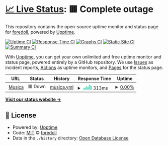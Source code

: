 # [📈 Live Status](https://foredoll.github.io/musica): <!--live status--> **🟥 Complete outage**

This repository contains the open-source uptime monitor and status page for [foredoll](https://foredoll.github.io/musica), powered by [Upptime](https://github.com/upptime/upptime).

[![Uptime CI](https://github.com/foredoll/musica/workflows/Uptime%20CI/badge.svg)](https://github.com/foredoll/musica/actions?query=workflow%3A%22Uptime+CI%22)
[![Response Time CI](https://github.com/foredoll/musica/workflows/Response%20Time%20CI/badge.svg)](https://github.com/foredoll/musica/actions?query=workflow%3A%22Response+Time+CI%22)
[![Graphs CI](https://github.com/foredoll/musica/workflows/Graphs%20CI/badge.svg)](https://github.com/foredoll/musica/actions?query=workflow%3A%22Graphs+CI%22)
[![Static Site CI](https://github.com/foredoll/musica/workflows/Static%20Site%20CI/badge.svg)](https://github.com/foredoll/musica/actions?query=workflow%3A%22Static+Site+CI%22)
[![Summary CI](https://github.com/foredoll/musica/workflows/Summary%20CI/badge.svg)](https://github.com/foredoll/musica/actions?query=workflow%3A%22Summary+CI%22)

With [Upptime](https://upptime.js.org), you can get your own unlimited and free uptime monitor and status page, powered entirely by a GitHub repository. We use [Issues](https://github.com/foredoll/musica/issues) as incident reports, [Actions](https://github.com/foredoll/musica/actions) as uptime monitors, and [Pages](https://foredoll.github.io/musica) for the status page.

<!--start: status pages-->
<!-- This summary is generated by Upptime (https://github.com/upptime/upptime) -->
<!-- Do not edit this manually, your changes will be overwritten -->
<!-- prettier-ignore -->
| URL | Status | History | Response Time | Uptime |
| --- | ------ | ------- | ------------- | ------ |
| <img alt="" src="https://icons.duckduckgo.com/ip3/fantasticdiscordbot.glitch.me.ico" height="13"> [Musica](https://fantasticdiscordbot.glitch.me) | 🟥 Down | [musica.yml](https://github.com/foredoll/musica/commits/HEAD/history/musica.yml) | <details><summary><img alt="Response time graph" src="./graphs/musica/response-time-week.png" height="20"> 313ms</summary><br><a href="https://foredoll.github.io/musica/history/musica"><img alt="Response time 307" src="https://img.shields.io/endpoint?url=https%3A%2F%2Fraw.githubusercontent.com%2Fforedoll%2Fmusica%2FHEAD%2Fapi%2Fmusica%2Fresponse-time.json"></a><br><a href="https://foredoll.github.io/musica/history/musica"><img alt="24-hour response time 308" src="https://img.shields.io/endpoint?url=https%3A%2F%2Fraw.githubusercontent.com%2Fforedoll%2Fmusica%2FHEAD%2Fapi%2Fmusica%2Fresponse-time-day.json"></a><br><a href="https://foredoll.github.io/musica/history/musica"><img alt="7-day response time 313" src="https://img.shields.io/endpoint?url=https%3A%2F%2Fraw.githubusercontent.com%2Fforedoll%2Fmusica%2FHEAD%2Fapi%2Fmusica%2Fresponse-time-week.json"></a><br><a href="https://foredoll.github.io/musica/history/musica"><img alt="30-day response time 339" src="https://img.shields.io/endpoint?url=https%3A%2F%2Fraw.githubusercontent.com%2Fforedoll%2Fmusica%2FHEAD%2Fapi%2Fmusica%2Fresponse-time-month.json"></a><br><a href="https://foredoll.github.io/musica/history/musica"><img alt="1-year response time 312" src="https://img.shields.io/endpoint?url=https%3A%2F%2Fraw.githubusercontent.com%2Fforedoll%2Fmusica%2FHEAD%2Fapi%2Fmusica%2Fresponse-time-year.json"></a></details> | <details><summary><a href="https://foredoll.github.io/musica/history/musica">0.00%</a></summary><a href="https://foredoll.github.io/musica/history/musica"><img alt="All-time uptime 13.75%" src="https://img.shields.io/endpoint?url=https%3A%2F%2Fraw.githubusercontent.com%2Fforedoll%2Fmusica%2FHEAD%2Fapi%2Fmusica%2Fuptime.json"></a><br><a href="https://foredoll.github.io/musica/history/musica"><img alt="24-hour uptime 0.00%" src="https://img.shields.io/endpoint?url=https%3A%2F%2Fraw.githubusercontent.com%2Fforedoll%2Fmusica%2FHEAD%2Fapi%2Fmusica%2Fuptime-day.json"></a><br><a href="https://foredoll.github.io/musica/history/musica"><img alt="7-day uptime 0.00%" src="https://img.shields.io/endpoint?url=https%3A%2F%2Fraw.githubusercontent.com%2Fforedoll%2Fmusica%2FHEAD%2Fapi%2Fmusica%2Fuptime-week.json"></a><br><a href="https://foredoll.github.io/musica/history/musica"><img alt="30-day uptime 1.38%" src="https://img.shields.io/endpoint?url=https%3A%2F%2Fraw.githubusercontent.com%2Fforedoll%2Fmusica%2FHEAD%2Fapi%2Fmusica%2Fuptime-month.json"></a><br><a href="https://foredoll.github.io/musica/history/musica"><img alt="1-year uptime 0.00%" src="https://img.shields.io/endpoint?url=https%3A%2F%2Fraw.githubusercontent.com%2Fforedoll%2Fmusica%2FHEAD%2Fapi%2Fmusica%2Fuptime-year.json"></a></details>

<!--end: status pages-->

[**Visit our status website →**](https://foredoll.github.io/musica)

## 📄 License

- Powered by: [Upptime](https://github.com/upptime/upptime)
- Code: [MIT](./LICENSE) © [foredoll](https://foredoll.github.io/musica)
- Data in the `./history` directory: [Open Database License](https://opendatacommons.org/licenses/odbl/1-0/)
